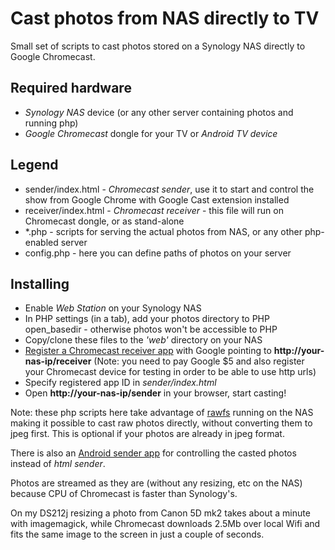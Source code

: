 Cast photos from NAS directly to TV
===================================

Small set of scripts to cast photos stored on a Synology NAS directly to Google Chromecast.

## Required hardware

- *Synology NAS* device (or any other server containing photos and running php)
- *Google Chromecast* dongle for your TV or *Android TV device*

## Legend

* sender/index.html - *Chromecast sender*, use it to start and control the show from Google Chrome with Google Cast extension installed
* receiver/index.html - *Chromecast receiver* - this file will run on Chromecast dongle, or as stand-alone
* \*.php - scripts for serving the actual photos from NAS, or any other php-enabled server
* config.php - here you can define paths of photos on your server

## Installing

- Enable *Web Station* on your Synology NAS
- In PHP settings (in a tab), add your photos directory to PHP open_basedir - otherwise photos won't be accessible to PHP
- Copy/clone these files to the *'web'* directory on your NAS
- [Register a Chromecast receiver app](https://cast.google.com/publish/) with Google pointing to **http://your-nas-ip/receiver**
  (Note: you need to pay Google $5 and also register your Chromecast device for testing in order to be able to use http urls)
- Specify registered app ID in *sender/index.html*
- Open **http://your-nas-ip/sender** in your browser, start casting!

Note: these php scripts here take advantage of [rawfs](http://github.com/angryziber/rawfs) running on the NAS making it 
possible to cast raw photos directly, without converting them to jpeg first. This is optional if your photos are already 
in jpeg format.

There is also an [Android sender app](https://github.com/angryziber/synology-cast-photos-android) for controlling the casted photos instead of *html sender*.

Photos are streamed as they are (without any resizing, etc on the NAS) because CPU of Chromecast is faster than Synology's.

On my DS212j resizing a photo from Canon 5D mk2 takes about a minute with imagemagick, while Chromecast downloads 2.5Mb
over local Wifi and fits the same image to the screen in just a couple of seconds.
